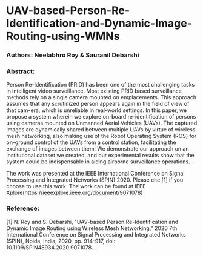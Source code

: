 # UAV-based-Person-Re-Identification-and-Dynamic-Image-Routing-using-WMNs
### Authors: Neelabhro Roy & Sauranil Debarshi
### Abstract:
Person Re-Identification (PRID) has been one of the most challenging tasks in intelligent video surveillance. Most existing PRID based surveillance methods rely on a single camera mounted on emplacements. This approach assumes that any scrutinized person appears again in the field of view of that cam-era, which is unreliable in real-world settings. In this paper, we propose a system wherein we explore on-board re-identification of persons using cameras mounted on Unmanned Aerial Vehicles (UAVs). The captured images are dynamically shared between multiple UAVs by virtue of wireless mesh networking, also making use of the Robot Operating System (ROS) for on-ground control of the UAVs from a control station, facilitating the exchange of images between them. We demonstrate our approach on an institutional dataset we created, and our experimental results show that the system could be indispensable in aiding airborne surveillance operations.

The work was presented at the IEEE International Conference on Signal Processing and Integrated Networks (SPIN) 2020. 
Please cite [1] if you choose to use this work. The work can be found at IEEE Xplore(https://ieeexplore.ieee.org/document/9071078)

### Reference:
[1] N. Roy and S. Debarshi, "UAV-based Person Re-Identification and Dynamic Image Routing using Wireless Mesh Networking," 2020 7th International Conference on Signal Processing and Integrated Networks (SPIN), Noida, India, 2020, pp. 914-917, doi: 10.1109/SPIN48934.2020.9071078.
